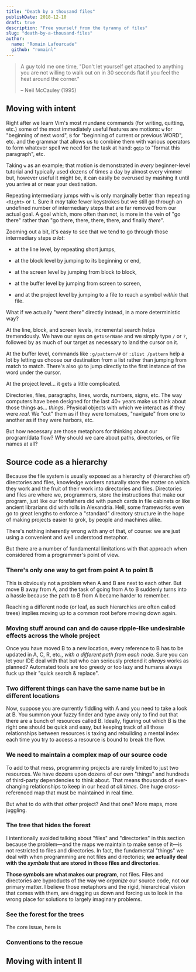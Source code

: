```yaml
---
title: "Death by a thousand files"
publishDate: 2018-12-10
draft: true
description: "Free yourself from the tyranny of files"
slug: "death-by-a-thousand-files"
author:
  name: "Romain Lafourcade"
  github: "romainl"
---
```



> A guy told me one time, "Don't let yourself get attached to anything you are
> not willing to walk out on in 30 seconds flat if you feel the heat around the
> corner."
>
> – Neil McCauley (1995)

## Moving with intent

Right after we learn Vim's most mundane commands (for writing, quitting, etc.)
some of the most immediately useful features are motions: `w` for "beginning of
next word", `B` for "beginning of current or previous WORD", etc. and the
grammar that allows us to combine them with various operators to form whatever
spell we need for the task at hand: `gqip` to "format this paragraph", etc.

Taking `w` as an example; that motion is demonstrated in *every* beginner-level
tutorial and typically used dozens of times a day by almost every vimmer but,
however useful it might be, it can easily be overused by mashing it until you
arrive at or near your destination.

Repeating intermediary jumps with `w` is only marginally better than repeating
`<Right>` or `l`. Sure it *may* take fewer keystrokes but we still go through
an undefined number of intermediary steps that are far removed from our actual
goal. A goal which, more often than not, is more in the vein of "go there"
rather than "go there, there, there, there, and finally *there*".

Zooming out a bit, it's easy to see that we tend to go through those
intermediary steps *a lot*:

* at the line level, by repeating short jumps,

* at the block level by jumping to its beginning or end,

* at the screen level by jumping from block to block,

* at the buffer level by jumping from screen to screen,

* and at the project level by jumping to a file to reach a symbol *within* that
  file.

What if we actually "went *there*" directly instead, in a more deterministic way?

At the line, block, and screen levels, incremental search helps tremendously.
We have our eyes on `getUserName` and we simply type `/` or `?`, followed by as
much of our target as necessary to land the cursor on it.

At the buffer level, commands like `:g/pattern/#` or `:ilist /pattern` help
a lot by letting us choose our destination from a list rather than jumping from
match to match. There's also `gD` to jump directly to the first instance of the
word under the cursor.

At the project level… it gets a little complicated.

Directories, files, paragraphs, lines, words, numbers, signs, etc. The way
computers have been designed for the last 40+ years make us think about those
things as… *things*. Physical objects with which we interact as if they were
*real*. We "cut" them as if they were tomatoes, "navigate" from one to another
as if they were harbors, etc.

But how necessary are those metaphors for thinking about our program/data flow?
Why should we care about paths, directories, or file names at all?

## Source code as a hierarchy

Because the file system is usually exposed as a hierarchy of (hierarchies of)
directories and files, knowledge workers naturally store the matter on which
they work and the fruit of their work into directories and files.  Directories
and files are where we, programmers, store the instructions that make our
program, just like our forefathers did with punch cards in file cabinets or
like ancient librarians did with rolls in Alexandria. Hell, some frameworks
even go to great lengths to enforce a "standard" directory structure in the
hope of making projects easier to grok, by people and machines alike.

There's nothing inherently wrong with any of that, of course: we are just using
a convenient and well understood metaphor.

But there are a number of fundamental limitations with that approach when
considered from a programmer's point of view.

### There's only one way to get from point A to point B

This is obviously not a problem when A and B are next to each other. 
But move B away from A, and the task of going from A to B suddenly turns
into a hassle because the path to B from A became harder to remember.

Reaching a different node (or leaf, as such hierarchies are often called trees)
implies moving up to a common root before moving down again.

### Moving stuff around can and do cause ripple-like undesirable effects across the whole project

Once you have moved B to a new location, every reference to B has to be updated
in A, C, R, etc., *with a different path from each node*. Sure you can let your
IDE deal with that but who can seriously pretend it *always* works as planned?
Automated tools are too greedy or too lazy and humans always fuck up their
"quick search & replace".

### Two different things can have the same name but be in different locations

Now, suppose you are currently fiddling with A and you need to take a look at
B. You summon your fuzzy finder and type away only to find out that there are
a bunch of resources called B. Ideally, figuring out which B is the right one
should be quick and easy, but keeping track of all those relationships between
resources is taxing and rebuilding a mental index each time you try to access
a resource is bound to break the flow.

### We need to maintain a complex map of our source code

To add to that mess, programming projects are rarely limited to just two
resources. We have dozens upon dozens of our own "things" and hundreds of
third-party dependencies to think about. That means thousands of ever-changing
relationships to keep in our head *at all times*. One huge cross-referenced map
that must be maintained in real time.

But what to do with that *other* project? And that one? More maps, more
juggling.

### The tree that hides the forest

I intentionally avoided talking about "files" and "directories" in this section
because the problem—and the maps we maintain to make sense of it—is not
restricted to files and directories. In fact, the fundamental "things" we deal
with when programming are not files and directories; **we actually deal with
the *symbols* that are stored in those files and directories**.

**Those symbols are what makes our program**, not files. Files and directories
are byproducts of the way we *organize* our source code, not our primary matter.
I believe those metaphors and the rigid, hierarchical vision that comes with
them, are dragging us down and forcing us to look in the wrong place for
solutions to largely imaginary problems.

### See the forest for the trees

The core issue, here is 

### Conventions to the rescue

## Moving with intent II

[//]: # ( Vim: set spell spelllang=en tw=80: )
